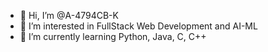 - 👋 Hi, I’m @A-4794CB-K
- 👀 I’m interested in FullStack Web Development and AI-ML
- 🌱 I’m currently learning Python, Java, C, C++


<!---
A-4794CB-K/A-4794CB-K is a ✨ special ✨ repository because its `README.md` (this file) appears on your GitHub profile.
You can click the Preview link to take a look at your changes.
--->
